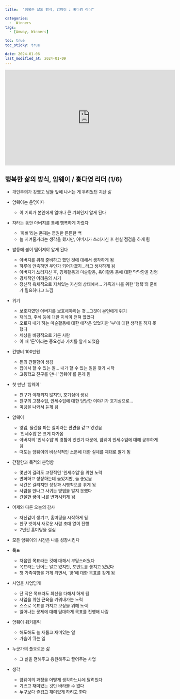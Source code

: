 ```yaml
---
title:  "행복한 삶의 방식, 암웨이 : 홍다영 리더" 

categories:
  -  Winners
tags:
  - [Amway, Winners]

toc: true
toc_sticky: true

date: 2024-01-06
last_modified_at: 2024-01-09
---
```


<iframe width="560" height="315" src="https://www.youtube.com/embed/O1bFH3zB5AY?si=hL3n_SSJOMsjOI-8" title="YouTube video player" frameborder="0" allow="accelerometer; autoplay; clipboard-write; encrypted-media; gyroscope; picture-in-picture; web-share" allowfullscreen></iframe>


## 행복한 삶의 방식, 암웨이 / 홍다영 리더 (1/6)
+ 개인주의가 강했고 남들 앞에 나서는 게 두려웠던 지난 삶
+ 암웨이는 운명이다
  - 이 기회가 본인에게 얼마나 큰 기회인지 알게 된다
+ 자라는 동안 아버지를 통해 행복하게 자랐다
  - '아빠'라는 존재는 영원한 든든한 백
  - 늘 지켜줄거라는 생각을 했지만, 아버지가 쓰러지신 후 현실 점검을 하게 됨

+ 발등에 불이 떨어져야 알게 된다
  - 아버지를 위해 준비하고 했던 것에 대해서 생각하게 됨
  - 하루에 만족하면 무언가 되어가겠지...라고 생각하게 됨
  - 아버지가 쓰러지신 후, 경제활동과 미술활동, 육아활동 등에 대한 막막함을 경험
  - 경제적인 어려움의 시기
  - 정신적 육체적으로 지쳐있는 자신의 상태에서... 가족과 나를 위한 '행복'의 준비가 필요하다고 느낌

+ 위기
  - 보호자였던 아버지를 보호해야하는 것...그것이 본인에게 위기
  - 재테크, 주식 등에 대한 지식이 전혀 없었다
  - 오로지 내가 하는 미술활동에 대한 애착은 있었지만 '부'에 대한 생각을 하지 못했다
  - 세상을 비평적으로 기른 사람
  - 이 때 '돈'이라는 중요성과 가치를 알게 되었음

+ 간병비 100만원
  - 돈의 간절함이 생김
  - 집에서 할 수 있는 일... 내가 할 수 있는 일을 찾기 시작
  - 고등학교 친구를 만나 '암웨이'를 듣게 됨

+ 첫 만난 '암웨이'
  - 친구가 이해되지 않지만, 호기심이 생김
  - 친구의 고정수입, 인세수입에 대한 당당한 이야기가 호기심으로...
  - 미팅을 나와서 듣게 됨

+ 암웨이
  - 영업, 물건을 파는 일이라는 편견을 같고 있었음
  - '인세수입'은 크게 다가옴
  - 아버지의 '인세수입'의 경험이 있었기 때문에, 암웨이 인세수임에 대해 공부하게 됨
  - 떠도는 암웨이의 비상식적인 소문에 대한 실체를 제대로 알게 됨

+ 간절함과 목적의 분명함
  - 몇년이 걸려도 고정적인 '인세수입'을 위한 노력
  - 변화하고 성장하는데 늦었지만, 늘 좋았음
  - 시간은 걸리지만 성장과 시행착오를 겪게 됨
  - 사람을 만나고 사귀는 방법을 알지 못했다
  - 간절한 꿈이 나를 변화시키게 됨

+ 어제와 다른 오늘의 감사
  - 자신감이 생기고, 홈미팅을 시작하게 됨
  - 친구 넷이서 새로운 사람 초대 없이 진행
  - 2년간 홈미팅을 결심

+ 모든 암웨이의 시간은 나를 성장시킨다

+ 목표
  - 처음엔 목표라는 것에 대해서 부담스러웠다
  - 목표라는 단어는 알고 있지만, 포인트를 놓치고 있었다
  - 첫 가족여행을 가게 되면서, '꿈'에 대한 목표를 갖게 됨

+ 사업을 사업답게
  - 단 작은 목표라도 최선을 다해서 하게 됨
  - 사업을 위한 근육을 키워내가는 노력
  - 스스로 목표를 가지고 보상을 위해 노력
  - 일어나는 문제에 대해 담대하게 목표를 진행해 나감

+ 암웨이 워커홀릭
  - 해도해도 늘 새롭고 재미있는 일
  - 가슴이 뛰는 일

+ 누군가의 풀요로운 삶
  - 그 삶을 전해주고 응원해주고 끌어주는 사업

+ 생각
  - 암웨이의 과정을 어떻게 생각하느냐에 달려있다
  - 기쁘고 재미있는 것만 바라볼 수 없다
  - 누구보다 즐겁고 재미있게 하려고 한다
  